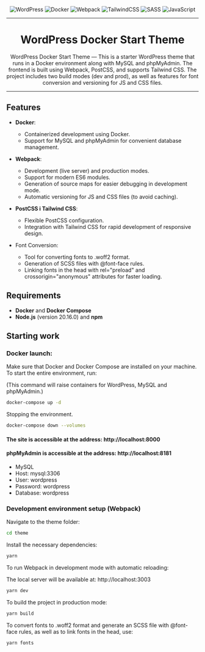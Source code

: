 <div align="center">
  
  ![WordPress](https://img.shields.io/badge/WordPress-%23117AC9.svg?style=for-the-badge&logo=WordPress&logoColor=white)
  ![Docker](https://img.shields.io/badge/docker-%230db7ed.svg?style=for-the-badge&logo=docker&logoColor=white)
  ![Webpack](https://img.shields.io/badge/webpack-%238DD6F9.svg?style=for-the-badge&logo=webpack&logoColor=black)
  ![TailwindCSS](https://img.shields.io/badge/tailwindcss-%2338B2AC.svg?style=for-the-badge&logo=tailwind-css&logoColor=white)
  ![SASS](https://img.shields.io/badge/SASS-hotpink.svg?style=for-the-badge&logo=SASS&logoColor=white)
  ![JavaScript](https://img.shields.io/badge/javascript-%23323330.svg?style=for-the-badge&logo=javascript&logoColor=%23F7DF1E)

</div>

---

<h1 align="center">WordPress Docker Start Theme</h1>
<p align="center">
WordPress Docker Start Theme — This is a starter WordPress theme that runs in a Docker environment along with MySQL and phpMyAdmin. The frontend is built using Webpack, PostCSS, and supports Tailwind CSS. The project includes two build modes (dev and prod), as well as features for font conversion and versioning for JS and CSS files.
</p>

---

## Features

- **Docker**:
  - Containerized development using Docker.
  - Support for MySQL and phpMyAdmin for convenient database management.

- **Webpack**:
  - Development (live server) and production modes.
  - Support for modern ES6 modules.
  - Generation of source maps for easier debugging in development mode.
  - Automatic versioning for JS and CSS files (to avoid caching).

- **PostCSS і Tailwind CSS**:
  - Flexible PostCSS configuration.
  - Integration with Tailwind CSS for rapid development of responsive design.

- Font Conversion:
  - Tool for converting fonts to .woff2 format.
  - Generation of SCSS files with @font-face rules.
  - Linking fonts in the head with rel="preload" and crossorigin="anonymous" attributes for faster loading.

## Requirements

- **Docker** and **Docker Compose**
- **Node.js** (version 20.16.0) and **npm**


## Starting work

### Docker launch:

Make sure that Docker and Docker Compose are installed on your machine. To start the entire environment, run:

(This command will raise containers for WordPress, MySQL and phpMyAdmin.)

```bash
docker-compose up -d
```
Stopping the environment.
```bash
docker-compose down --volumes
```

#### The site is accessible at the address: http://localhost:8000
#### phpMyAdmin is accessible at the address: http://localhost:8181

- MySQL
- Host: mysql:3306
- User: wordpress
- Password: wordpress
- Database: wordpress

### Development environment setup (Webpack)

Navigate to the theme folder:

```bash
cd theme
```

Install the necessary dependencies:
```bash
yarn
```

To run Webpack in development mode with automatic reloading:

The local server will be available at: http://localhost:3003
```bash
yarn dev
```

To build the project in production mode:
```bash
yarn build
```

To convert fonts to .woff2 format and generate an SCSS file with @font-face rules, as well as to link fonts in the head, use:
```bash
yarn fonts
```
